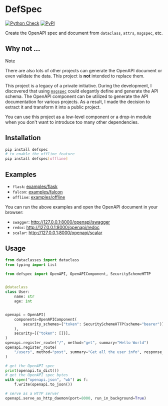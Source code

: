 # DefSpec

[![Python Check](https://github.com/kemingy/defspec/actions/workflows/check.yml/badge.svg)](https://github.com/kemingy/defspec/actions/workflows/check.yml)
[![PyPI](https://img.shields.io/pypi/v/defspec.svg)](https://pypi.org/project/defspec/)

Create the OpenAPI spec and document from `dataclass`, `attrs`, `msgspec`, etc.

## Why not ...

> [!NOTE]
> There are also lots of other projects can generate the OpenAPI document or even validate the data. This project is **not** intended to replace them.

This project is a legacy of a private initiative. During the development, I discovered that using [`msgspec`](https://github.com/jcrist/msgspec) could elegantly define and generate the API schema. The OpenAPI component can be utilized to generate the API documentation for various projects. As a result, I made the decision to extract it and transform it into a public project.

You can use this project as a low-level component or a drop-in module when you don't want to introduce too many other dependencies.

## Installation

```bash
pip install defspec
# to enable the offline feature
pip install defspec[offline]
```

## Examples

- `flask`: [examples/flask](examples/flask_openapi.py)
- `falcon`: [examples/falcon](examples/falcon_openapi.py)
- `offline`: [examples/offline](examples/offline_openapi.py)

You can run the above examples and open the OpenAPI document in your browser:

- `swagger`: http://127.0.0.1:8000/openapi/swagger
- `redoc`: http://127.0.0.1:8000/openapi/redoc
- `scalar`: http://127.0.0.1:8000/openapi/scalar

## Usage

```python
from dataclasses import dataclass
from typing import List

from defspec import OpenAPI, OpenAPIComponent, SecuritySchemeHTTP


@dataclass
class User:
    name: str
    age: int


openapi = OpenAPI(
    components=OpenAPIComponent(
        security_schemes={"token": SecuritySchemeHTTP(scheme="bearer")}
    ),
    security=[{"token": []}],
)
openapi.register_route("/", method="get", summary="Hello World")
openapi.register_route(
    "/users", method="post", summary="Get all the user info", response_type=List[User]
)

# get the OpenAPI spec
print(openapi.to_dict())
# get the OpenAPI spec bytes
with open("openapi.json", "wb") as f:
    f.write(openapi.to_json())

# serve as a HTTP server
openapi.serve_as_http_daemon(port=8000, run_in_background=True)
```
